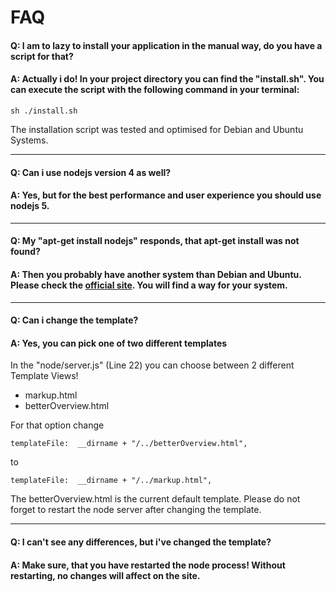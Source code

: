 # FAQ 

#### Q: I am to lazy to install your application in the manual way, do you have a script for that?
#### A: Actually i do! In your project directory you can find the "install.sh". You can execute the script with the following command in your terminal:
    sh ./install.sh
    
The installation script was tested and optimised for Debian and Ubuntu Systems.

---

#### Q: Can i use nodejs version 4 as well?
#### A: Yes, but for the best performance and user experience you should use nodejs 5.

---

#### Q: My "apt-get install nodejs" responds, that apt-get install was not found?
#### A: Then you probably have another system than Debian and Ubuntu. Please check the [official site](https://nodejs.org/en/download/package-manager/). You will find a way for your system.

---

#### Q: Can i change the template?
#### A: Yes, you can pick one of two different templates
In the "node/server.js" (Line 22) you can choose between 2 different Template Views!
* markup.html
* betterOverview.html

For that option change 

	templateFile:  __dirname + "/../betterOverview.html",

to

	templateFile:  __dirname + "/../markup.html",

The betterOverview.html is the current default template. Please do not forget to restart the node server after changing the template. 

---

#### Q: I can't see any differences, but i've changed the template?
#### A: Make sure, that you have restarted the node process! Without restarting, no changes will affect on the site.


